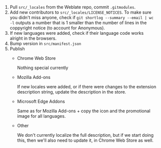 1. Pull `src/_locales` from the Weblate repo, commit `.gitmodules`.
2. Add new contributors to `src/_locales/LICENSE_NOTICES`. To make sure you didn't miss anyone, check if `git shortlog --summary --email | wc -l` outputs a number that is 1 smaller than the number of lines in the coppyright notice (to account for Anonymous).
3. If new languages were added, check if their language code works alright in the browsers.
4. Bump version in `src/manifest.json`
5. Publish
    * Chrome Web Store

      Nothing special currently

    * Mozilla Add-ons

      If new locales were added, or if there were changes to the extension description string, update the description in the store.

    * Microsoft Edge Addons

      Same as for Mozilla Add-ons + copy the icon and the promotional image for all languages.

    * Other

      We don't currently localize the full description, but if we start doing this, then we'll also need to update it, in Chrome Web Store as well.
